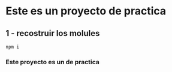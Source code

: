 # Este es un proyecto de practica 


## 1 - recostruir los molules
```
npm i

```


### Este proyecto es un de practica
